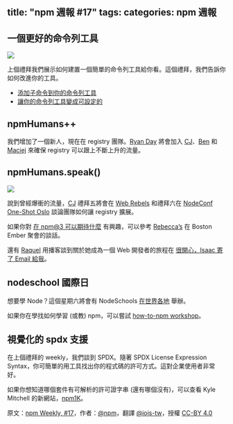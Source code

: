 title: "npm 週報 #17"
tags:
categories: npm 週報
---

## 一個更好的命令列工具

![](http://36.media.tumblr.com/40fd39efa1f8fd762cda345dbfb2a4ee/tumblr_inline_nomg3uqYwM1t68bpr_540.png)

上個禮拜我們展示如何建置一個簡單的命令列工具給你看。這個禮拜，我們告訴你如何改進你的工具。

- [添加子命令到你的命令列工具](http://blog.npmjs.org/post/119317128765/adding-subcommands-to-your-command-line-tool)
- [讓你的命令列工具變成可設定的](http://blog.npmjs.org/post/119377806820/making-your-command-line-tool-configurable)

## npmHumans++

我們增加了一個新人，現在在 registry 團隊。[Ryan Day](https://twitter.com/soldair) 將會加入 [CJ](https://twitter.com/ceejbot)、[Ben](https://twitter.com/BenjaminCoe) 和 [Maciej](https://twitter.com/maciejmalecki) 來確保 registry 可以跟上不斷上升的流量。

## npmHumans.speak()

![](http://41.media.tumblr.com/c908e342fd015f2af2108f0ce3f51406/tumblr_inline_nomg4isFbL1t68bpr_540.png)

說到曾經爆衝的流量，[CJ](https://twitter.com/ceejbot) 禮拜五將會在 [Web Rebels](https://www.webrebels.org/) 和禮拜六在 [NodeConf One-Shot Oslo](http://oslo.nodeconf.com/) 談論團隊如何讓 registry 擴展。

如果你對 [在 npm@3 可以期待什麼](https://www.youtube.com/watch?v=9I2KgK2mYGM&feature=youtu.be&t=31m24s) 有興趣，可以參考 [Rebecca’s](https://twitter.com/ReBeccaOrg) 在 Boston Ember 聚會的談話。

還有 [Raquel](https://twitter.com/rockbot) 用播客談到關於她成為一個 Web 開發者的旅程在 [很開心，Isaac 寄了 Email 給我](http://descriptive.audio/episodes/18)。

## nodeschool 國際日

想要學 Node？這個星期六將會有 NodeSchools [在世界各地](http://nodeschool.io/international-day/) 舉辦。

如果你在學找如何學習 (或教) npm，可以嘗試 [how-to-npm workshop](https://www.npmjs.com/package/how-to-npm)。

## 視覺化的 spdx 支援

在上個禮拜的 weekly，我們談到 SPDX。隨著 SPDX License Expression Syntax，你可簡單的用工具找出你的程式碼的許可方式。這對企業使用者非常好。

如果你想知道哪個套件有可解析的許可證字串 (還有哪個沒有)，可以查看 Kyle Mitchell 的新網站，[npm1K](http://npm1k.org/)。

原文：[npm Weekly, #17](http://blog.npmjs.org/post/119399973890/npm-weekly-17)，作者：[@npm](http://blog.npmjs.org/)，翻譯 [@iojs-tw](https://github.com/iojs/iojs-tw)，授權 [CC-BY 4.0](https://creativecommons.org/licenses/by/4.0/deed.zh_TW)

